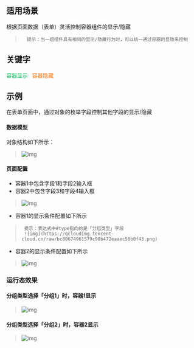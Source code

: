 ## 适用场景

根据页面数据（表单）灵活控制容器组件的显示/隐藏

>       提示：当一组组件具有相同的显示/隐藏行为时，可以统一通过容器的显隐来控制
## 关键字

<font color ="#0abf5b">容器显示&nbsp;&nbsp;</font>
<font color ="#ff7200">容器隐藏&nbsp;&nbsp;</font>

## 示例

在表单页面中，通过对象的枚举字段控制其他字段的显示/隐藏

#### 数据模型

对象结构如下所示：

>![img](https://qcloudimg.tencent-cloud.cn/raw/0aa9d90bb04d014d137b46099eb62971.png)
#### 页面配置

- 容器1中包含字段1和字段2输入框
- 容器2中包含字段3和字段4输入框

>![img](https://qcloudimg.tencent-cloud.cn/raw/763855b97ee3c1f1d8c4b07b0a35e7b2.png)
- 容器1的显示条件配置如下所示

>      提示：表达式中#type指向的是「分组类型」字段
>      ![img](https://qcloudimg.tencent-cloud.cn/raw/bc80674961579c90b472eaaec58b0f43.png)
- 容器2的显示条件配置如下所示

>![img](https://qcloudimg.tencent-cloud.cn/raw/bc80674961579c90b472eaaec58b0f43.png)
### 运行态效果

#### 分组类型选择「分组1」时，容器1显示

>![img](https://qcloudimg.tencent-cloud.cn/raw/cc04fb46f1bef6353f63ddca164225ec.png)
#### 分组类型选择「分组2」时，容器2显示

>![img](https://qcloudimg.tencent-cloud.cn/raw/62c852263faaa76d9a80e5926a666631.png)
